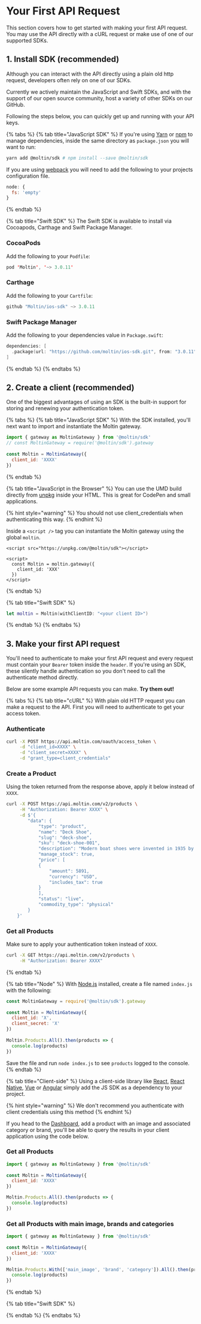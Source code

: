 # Your First API Request

This section covers how to get started with making your first API request. You may use the API directly with a cURL request or make use of one of our supported SDKs.

## 1. Install SDK \(recommended\)

Although you can interact with the API directly using a plain old http request, developers often rely on one of our SDKs.

Currently we actively maintain the JavaScript and Swift SDKs, and with the support of our open source community, host a variety of other SDKs on our GitHub.

Following the steps below, you can quickly get up and running with your API keys.

{% tabs %}
{% tab title="JavaScript SDK" %}
If you're using [Yarn](http://yarnpkg.com) or [npm](https://www.npmjs.com) to manage dependencies, inside the same directory as `package.json` you will want to run:

```bash
yarn add @moltin/sdk # npm install --save @moltin/sdk
```

If you are using [webpack](https://webpack.js.org) you will need to add the following to your projects configuration file.

```javascript
node: {
  fs: 'empty'
}
```
{% endtab %}

{% tab title="Swift SDK" %}
The Swift SDK is available to install via Cocoapods, Carthage and Swift Package Manager.

### CocoaPods

Add the following to your `Podfile`:

```swift
pod 'Moltin', '~> 3.0.11'
```

### Carthage

Add the following to your `Cartfile`:

```swift
github "Moltin/ios-sdk" ~> 3.0.11
```

### Swift Package Manager

Add the following to your dependencies value in `Package.swift`:

```swift
dependencies: [
  .package(url: "https://github.com/moltin/ios-sdk.git", from: "3.0.11")
]
```
{% endtab %}
{% endtabs %}

## 2. Create a client \(recommended\)

One of the biggest advantages of using an SDK is the built-in support for storing and renewing your authentication token.

{% tabs %}
{% tab title="JavaScript SDK" %}
With the SDK installed, you'll next want to import and instantiate the Moltin gateway.

```javascript
import { gateway as MoltinGateway } from '@moltin/sdk'
// const MoltinGateway = require('@moltin/sdk').gateway
​
const Moltin = MoltinGateway({
  client_id: 'XXXX'
})
```
{% endtab %}

{% tab title="JavaScript in the Browser" %}
You can use the UMD build directly from [unpkg](https://unpkg.com) inside your HTML. This is great for CodePen and small applications.

{% hint style="warning" %}
You should not use client\_credentials when authenticating this way.
{% endhint %}

Inside a `<script />` tag you can instantiate the Moltin gateway using the global `moltin`.

```markup
<script src="https://unpkg.com/@moltin/sdk"></script>
​
<script>
  const Moltin = moltin.gateway({
    client_id: 'XXX'
  })
</script>
```
{% endtab %}

{% tab title="Swift SDK" %}
```swift
let moltin = Moltin(withClientID: "<your client ID>")
```
{% endtab %}
{% endtabs %}

## 3. Make your first API request

You'll need to authenticate to make your first API request and every request must contain your `Bearer` token inside the `header`. If you're using an SDK, these silently handle authentication so you don't need to call the authenticate method directly.

Below are some example API requests you can make. **Try them out!**

{% tabs %}
{% tab title="cURL" %}
With plain old HTTP request you can make a request to the API. First you will need to authenticate to get your access token.

### Authenticate

```bash
curl -X POST https://api.moltin.com/oauth/access_token \
     -d "client_id=XXXX" \
     -d "client_secret=XXXX" \
     -d "grant_type=client_credentials"
```

### Create a Product

Using the token returned from the response above, apply it below instead of `XXXX`.

```bash
curl -X POST https://api.moltin.com/v2/products \
     -H "Authorization: Bearer XXXX" \
     -d $'{
        "data": {
            "type": "product",
            "name": "Deck Shoe",
            "slug": "deck-shoe",
            "sku": "deck-shoe-001",
            "description": "Modern boat shoes were invented in 1935 by American Paul A. Sperry",
            "manage_stock": true,
            "price": [
            {
                "amount": 5891,
                "currency": "USD",
                "includes_tax": true
            }
            ],
            "status": "live",
            "commodity_type": "physical"
        }
    }'
```

### Get all Products

Make sure to apply your authentication token instead of `XXXX`.

```bash
curl -X GET https://api.moltin.com/v2/products \
     -H "Authorization: Bearer XXXX"
```
{% endtab %}

{% tab title="Node" %}
With [Node.js](https://nodejs.org/en) installed, create a file named `index.js` with the following:

```javascript
const MoltinGateway = require('@moltin/sdk').gateway
​
const Moltin = MoltinGateway({
  client_id: 'X',
  client_secret: 'X'
})
​
Moltin.Products.All().then(products => {
  console.log(products)
})
```

Save the file and run `node index.js` to see `products` logged to the console.
{% endtab %}

{% tab title="Client-side" %}
Using a client-side library like [React](https://reactjs.org), [React Native](https://facebook.github.io/react-native), [Vue](https://vuejs.org) or [Angular](https://angular.io) simply add the JS SDK as a dependency to your project.

{% hint style="warning" %}
We don't recommend you authenticate with client credentials using this method
{% endhint %}

If you head to the [Dashboard](https://dashboard.moltin.com), add a product with an image and associated category or brand, you'll be able to query the results in your client application using the code below.

### Get all Products

```javascript
import { gateway as MoltinGateway } from '@moltin/sdk'
​
const Moltin = MoltinGateway({
  client_id: 'XXXX'
})

Moltin.Products.All().then(products => {
  console.log(products)
})
```

### Get all Products with main image, brands and categories

```javascript
import { gateway as MoltinGateway } from '@moltin/sdk'
​
const Moltin = MoltinGateway({
  client_id: 'XXXX'
})

Moltin.Products.With(['main_image', 'brand', 'category']).All().then(products => {
  console.log(products)
})
```
{% endtab %}

{% tab title="Swift SDK" %}

{% endtab %}
{% endtabs %}



